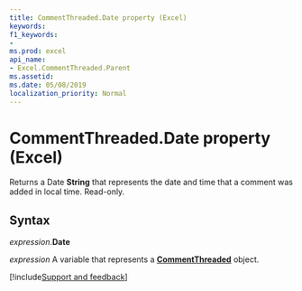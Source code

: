 ```yaml
---
title: CommentThreaded.Date property (Excel)
keywords:
f1_keywords:
-
ms.prod: excel
api_name:
- Excel.CommentThreaded.Parent
ms.assetid:
ms.date: 05/08/2019
localization_priority: Normal
---
```



# CommentThreaded.Date property (Excel)

Returns a Date **String** that represents the date and time that a comment was added in local time. Read-only. 


## Syntax

_expression_.**Date**

_expression_ A variable that represents a **[CommentThreaded](Excel.CommentThreaded.md)** object.




[!include[Support and feedback](~/includes/feedback-boilerplate.md)]